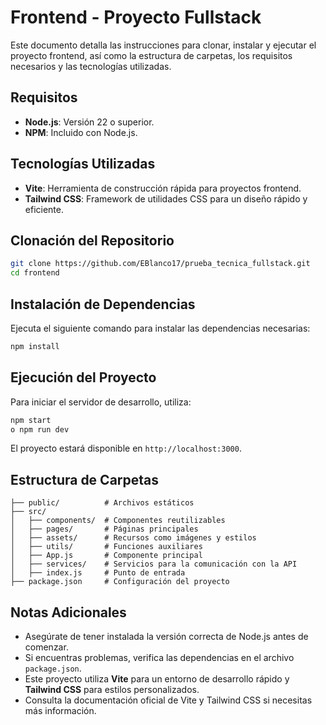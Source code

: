 # Frontend - Proyecto Fullstack

Este documento detalla las instrucciones para clonar, instalar y ejecutar el proyecto frontend, así como la estructura de carpetas, los requisitos necesarios y las tecnologías utilizadas.

## Requisitos

- **Node.js**: Versión 22 o superior.
- **NPM**: Incluido con Node.js.

## Tecnologías Utilizadas

- **Vite**: Herramienta de construcción rápida para proyectos frontend.
- **Tailwind CSS**: Framework de utilidades CSS para un diseño rápido y eficiente.

## Clonación del Repositorio

```bash
git clone https://github.com/EBlanco17/prueba_tecnica_fullstack.git
cd frontend
```

## Instalación de Dependencias

Ejecuta el siguiente comando para instalar las dependencias necesarias:

```bash
npm install
```

## Ejecución del Proyecto

Para iniciar el servidor de desarrollo, utiliza:

```bash
npm start
o npm run dev
```

El proyecto estará disponible en `http://localhost:3000`.

## Estructura de Carpetas

```plaintext
├── public/          # Archivos estáticos
├── src/
│   ├── components/  # Componentes reutilizables
│   ├── pages/       # Páginas principales
│   ├── assets/      # Recursos como imágenes y estilos
│   ├── utils/       # Funciones auxiliares
│   ├── App.js       # Componente principal
│   ├── services/    # Servicios para la comunicación con la API
│   ├── index.js     # Punto de entrada
├── package.json     # Configuración del proyecto
```

## Notas Adicionales

- Asegúrate de tener instalada la versión correcta de Node.js antes de comenzar.
- Si encuentras problemas, verifica las dependencias en el archivo `package.json`.
- Este proyecto utiliza **Vite** para un entorno de desarrollo rápido y **Tailwind CSS** para estilos personalizados.
- Consulta la documentación oficial de Vite y Tailwind CSS si necesitas más información.
